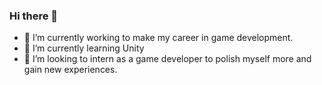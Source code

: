 ### Hi there 👋

<!--
**MehwishTariq/MehwishTariq** is a ✨ _special_ ✨ repository because its `README.md` (this file) appears on your GitHub profile.-->

- 🔭 I’m currently working to make my career in game development.
- 🌱 I’m currently learning Unity
- 👯 I’m looking to intern as a game developer to polish myself more and gain new experiences.

